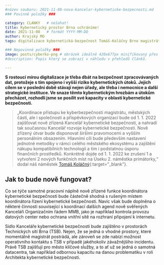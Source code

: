 ```yaml
---
#název souboru: 2021-11-08-nova-kancelar-kyberneticke-bezpecnosti.md
### Povinné položky ###

category: CLANKY   # nešahat!
title: Kybernetický prostor Brna uchráníme! 
date: 2021-11-08   # formát YYYY-MM-DD
author: Krajský MO
tags: digitalizace kybernetická-bezpečnost Tomáš-Koláčny Brno magistrát  # kategorie odděleny mezerami, např. volby zemědělství životní-prostředí piráti (viz https://jihomoravsky.pirati.cz/tags/)

### Nepovinné položky ###
image: posts/cyberko-png # obrázek ideálně 420x677px minifikovaný přes https://tinypng.com/
#description: Popis který se zobrazí v náhledu v přehledů článků.

---
```

**S rostoucí mírou digitalizace je třeba dbát na bezpečnost zpracovávaných dat, protožeje s tím spojeno i vyšší riziko kybernetických útoků. Jejich cílem se v poslední době stávají nejen úřady, ale třeba i nemocnice a další strategické instituce. Ve snaze těmto kybernetickým hrozbám a útokům přecházet, rozhodli jsme se posílit své kapacity v oblasti kybernetické bezpečnosti.** 

> „Koordinace přístupu ke kyberbezpečnosti magistrátu, městských částí, ale i společností a příspěvkových organizací bude od 1. 1. 2022 zajišťovat nově zřízená Kancelář kybernetické bezpečnosti, a nahradí tak současnou Kancelář rozvoje kybernetické bezpečnosti. Nově zřízený útvar bude disponovat širšími pravomocemi a vyšším personálním obsazením. Hlavními cíli bude především nastavení jednotné metodiky v rámci celého městského ekosystému a zajištění nákupu kompatibilních technologií a tím i podstatnou úsporu finančních prostředků. Konkrétně dojde od 1. 1. 2022 ke zrušení 1 a vytvoření 2 nových funkčních míst na Úseku 2. náměstka primátorky,“ dodal náš náměstek [Tomáš Koláčný](https://jihomoravsky.pirati.cz/lide/tomas-kolacny/){:target="_blank"}.
>

## Jak to bude nově fungovat? 

Co se týče samotné pracovní náplně nově zřízené funkce koordinátora kybernetické bezpečnosti bude částečně shodná s rušeným místem koordinátora řízení kybernetické bezpečnosti. Navíc však bude doplněna o některé činnosti související s koordinací dalších agend nově svěřených Kanceláři Organizačním řádem MMB, jako je například kontrola provozu datových center nebo ochrana vnitřní sítě na rozhraní připojení k internetu.

Sídlo Kanceláře kybernetické bezpečnosti bude zajištěno v prostorách Technických sítí Brna (TSB). Nejen, že se jedná o vhodné prostory, které momentálně magistrát postrádá, ale zároveň se zde nabízí možnost operativního kontaktu s TSB v případě jakéhokoliv závažnějšího incidentu. Právě TSB zajišťují pro město klíčové služby, a to ať už se jedná o samotná datacentra, tak například odbornou kapacitu na danou problematiku v roli Architekta kybernetické bezpečnosti.
